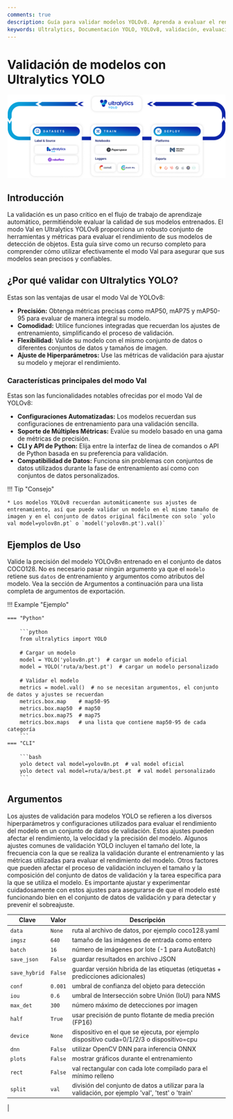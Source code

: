 ```yaml
---
comments: true
description: Guía para validar modelos YOLOv8. Aprenda a evaluar el rendimiento de sus modelos YOLO utilizando configuraciones y métricas de validación con ejemplos en Python y CLI.
keywords: Ultralytics, Documentación YOLO, YOLOv8, validación, evaluación de modelos, hiperparámetros, precisión, métricas, Python, CLI
---
```


# Validación de modelos con Ultralytics YOLO

<img width="1024" src="https://github.com/ultralytics/assets/raw/main/yolov8/banner-integrations.png" alt="Ecosistema e integraciones de Ultralytics YOLO">

## Introducción

La validación es un paso crítico en el flujo de trabajo de aprendizaje automático, permitiéndole evaluar la calidad de sus modelos entrenados. El modo Val en Ultralytics YOLOv8 proporciona un robusto conjunto de herramientas y métricas para evaluar el rendimiento de sus modelos de detección de objetos. Esta guía sirve como un recurso completo para comprender cómo utilizar efectivamente el modo Val para asegurar que sus modelos sean precisos y confiables.

## ¿Por qué validar con Ultralytics YOLO?

Estas son las ventajas de usar el modo Val de YOLOv8:

- **Precisión:** Obtenga métricas precisas como mAP50, mAP75 y mAP50-95 para evaluar de manera integral su modelo.
- **Comodidad:** Utilice funciones integradas que recuerdan los ajustes de entrenamiento, simplificando el proceso de validación.
- **Flexibilidad:** Valide su modelo con el mismo conjunto de datos o diferentes conjuntos de datos y tamaños de imagen.
- **Ajuste de Hiperparámetros:** Use las métricas de validación para ajustar su modelo y mejorar el rendimiento.

### Características principales del modo Val

Estas son las funcionalidades notables ofrecidas por el modo Val de YOLOv8:

- **Configuraciones Automatizadas:** Los modelos recuerdan sus configuraciones de entrenamiento para una validación sencilla.
- **Soporte de Múltiples Métricas:** Evalúe su modelo basado en una gama de métricas de precisión.
- **CLI y API de Python:** Elija entre la interfaz de línea de comandos o API de Python basada en su preferencia para validación.
- **Compatibilidad de Datos:** Funciona sin problemas con conjuntos de datos utilizados durante la fase de entrenamiento así como con conjuntos de datos personalizados.

!!! Tip "Consejo"

    * Los modelos YOLOv8 recuerdan automáticamente sus ajustes de entrenamiento, así que puede validar un modelo en el mismo tamaño de imagen y en el conjunto de datos original fácilmente con solo `yolo val model=yolov8n.pt` o `model('yolov8n.pt').val()`

## Ejemplos de Uso

Valide la precisión del modelo YOLOv8n entrenado en el conjunto de datos COCO128. No es necesario pasar ningún argumento ya que el `modelo` retiene sus `datos` de entrenamiento y argumentos como atributos del modelo. Vea la sección de Argumentos a continuación para una lista completa de argumentos de exportación.

!!! Example "Ejemplo"

    === "Python"

        ```python
        from ultralytics import YOLO

        # Cargar un modelo
        model = YOLO('yolov8n.pt')  # cargar un modelo oficial
        model = YOLO('ruta/a/best.pt')  # cargar un modelo personalizado

        # Validar el modelo
        metrics = model.val()  # no se necesitan argumentos, el conjunto de datos y ajustes se recuerdan
        metrics.box.map    # map50-95
        metrics.box.map50  # map50
        metrics.box.map75  # map75
        metrics.box.maps   # una lista que contiene map50-95 de cada categoría
        ```
    === "CLI"

        ```bash
        yolo detect val model=yolov8n.pt  # val model oficial
        yolo detect val model=ruta/a/best.pt  # val model personalizado
        ```

## Argumentos

Los ajustes de validación para modelos YOLO se refieren a los diversos hiperparámetros y configuraciones utilizados para evaluar el rendimiento del modelo en un conjunto de datos de validación. Estos ajustes pueden afectar el rendimiento, la velocidad y la precisión del modelo. Algunos ajustes comunes de validación YOLO incluyen el tamaño del lote, la frecuencia con la que se realiza la validación durante el entrenamiento y las métricas utilizadas para evaluar el rendimiento del modelo. Otros factores que pueden afectar el proceso de validación incluyen el tamaño y la composición del conjunto de datos de validación y la tarea específica para la que se utiliza el modelo. Es importante ajustar y experimentar cuidadosamente con estos ajustes para asegurarse de que el modelo esté funcionando bien en el conjunto de datos de validación y para detectar y prevenir el sobreajuste.

| Clave         | Valor   | Descripción                                                                                       |
|---------------|---------|---------------------------------------------------------------------------------------------------|
| `data`        | `None`  | ruta al archivo de datos, por ejemplo coco128.yaml                                                |
| `imgsz`       | `640`   | tamaño de las imágenes de entrada como entero                                                     |
| `batch`       | `16`    | número de imágenes por lote (-1 para AutoBatch)                                                   |
| `save_json`   | `False` | guardar resultados en archivo JSON                                                                |
| `save_hybrid` | `False` | guardar versión híbrida de las etiquetas (etiquetas + predicciones adicionales)                   |
| `conf`        | `0.001` | umbral de confianza del objeto para detección                                                     |
| `iou`         | `0.6`   | umbral de Intersección sobre Unión (IoU) para NMS                                                 |
| `max_det`     | `300`   | número máximo de detecciones por imagen                                                           |
| `half`        | `True`  | usar precisión de punto flotante de media preción (FP16)                                          |
| `device`      | `None`  | dispositivo en el que se ejecuta, por ejemplo dispositivo cuda=0/1/2/3 o dispositivo=cpu          |
| `dnn`         | `False` | utilizar OpenCV DNN para inferencia ONNX                                                          |
| `plots`       | `False` | mostrar gráficos durante el entrenamiento                                                         |
| `rect`        | `False` | val rectangular con cada lote compilado para el mínimo relleno                                    |
| `split`       | `val`   | división del conjunto de datos a utilizar para la validación, por ejemplo 'val', 'test' o 'train' |
|
